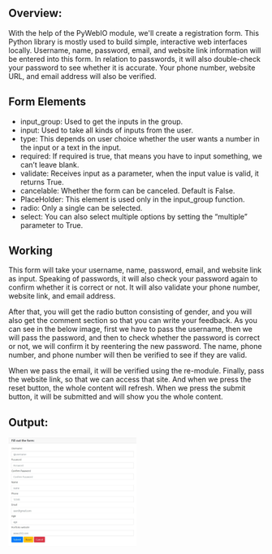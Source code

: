 ## Overview:
With the help of the PyWebIO module, we'll create a registration form. This Python library is mostly used to build simple, interactive web interfaces locally. Username, name, password, email, and website link information will be entered into this form. In relation to passwords, it will also double-check your password to see whether it is accurate. Your phone number, website URL, and email address will also be verified.

## Form Elements
* input_group: Used to get the inputs in the group.
* input: Used to take all kinds of inputs from the user.
* type: This depends on user choice whether the user wants a number in the input or a text in the input.
* required: If required is true, that means you have to input something, we can’t leave blank.
* validate: Receives input as a parameter, when the input value is valid, it returns True.
* cancelable: Whether the form can be canceled. Default is False.
* PlaceHolder: This element is used only in the input_group function.
* radio: Only a single can be selected.
* select: You can also select multiple options by setting the “multiple” parameter to True.

## Working
This form will take your username, name, password, email, and website link as input. Speaking of passwords, it will also check your password again to confirm whether it is correct or not. It will also validate your phone number, website link, and email address. 

After that, you will get the radio button consisting of gender, and you will also get the comment section so that you can write your feedback. As you can see in the below image, first we have to pass the username, then we will pass the password, and then to check whether the password is correct or not, we will confirm it by reentering the new password. The name, phone number, and phone number will then be verified to see if they are valid.

When we pass the email, it will be verified using the re-module. Finally, pass the website link, so that we can access that site. And when we press the reset button, the whole content will refresh. When we press the submit button, it will be submitted and will show you the whole content.

## Output:
<img width=50% src="../Registration Form Web App/Images/form.jpg">
